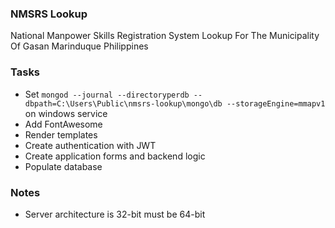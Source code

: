 ### NMSRS Lookup
National Manpower Skills Registration System Lookup For The Municipality Of Gasan Marinduque Philippines

### Tasks
* Set `mongod --journal --directoryperdb --dbpath=C:\Users\Public\nmsrs-lookup\mongo\db --storageEngine=mmapv1` on windows service
* Add FontAwesome
* Render templates
* Create authentication with JWT
* Create application forms and backend logic
* Populate database

### Notes
* Server architecture is 32-bit must be 64-bit